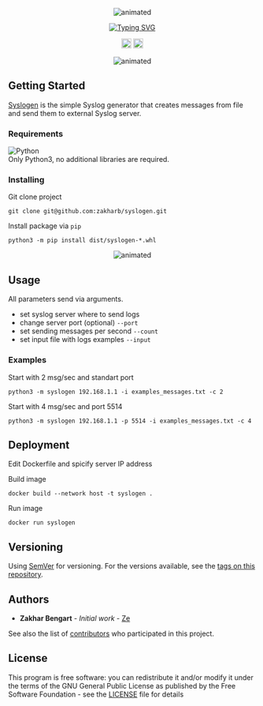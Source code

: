 <p align="center">
  <img src="logo.png" alt="animated" />
</p>

<p align="center">

  <a href="https://git.io/typing-svg">
    <img src="https://readme-typing-svg.herokuapp.com?font=Fira+Code&weight=600&pause=1000&color=0A7AFF&center=true&width=435&lines=+The+simplest+syslog+generator." alt="Typing SVG" />
  </a>

</p>

<p align="center">
  <img src="https://img.shields.io/badge/version-1.1-blue" height="20"/>
  <img src="https://img.shields.io/badge/python-3.11-blue" height="20"/>
</p>

<p align="center">
  <img src="usage.gif" alt="animated" />
</p>


## Getting Started

[Syslogen](https://github.com/zakharb/syslogen) is the simple Syslog generator that creates messages from file and send them to external Syslog server.  

### Requirements

![Python](https://img.shields.io/badge/python-3670A0?style=for-the-badge&logo=python&logoColor=ffdd54)  
Only Python3, no additional libraries are required.

### Installing

Git clone project
```
git clone git@github.com:zakharb/syslogen.git
```

Install package via `pip`
```
python3 -m pip install dist/syslogen-*.whl
```
<p align="center">
  <img src="install.gif" alt="animated" />
</p>

## Usage

All parameters send via arguments. 
- set syslog server where to send logs
- change server port (optional) `--port` 
- set sending messages per second `--count`
- set input file with logs examples `--input`  

### Examples

Start with 2 msg/sec and standart port

```
python3 -m syslogen 192.168.1.1 -i examples_messages.txt -c 2
```

Start with 4 msg/sec and port 5514
```
python3 -m syslogen 192.168.1.1 -p 5514 -i examples_messages.txt -c 4
```

## Deployment

Edit Dockerfile and spicify server IP address

Build image
```
docker build --network host -t syslogen .
```

Run image
```
docker run syslogen
```
## Versioning

Using [SemVer](http://semver.org/) for versioning. For the versions available, see the [tags on this repository](https://github.com/zakharb/syslogen/tags). 

## Authors

* **Zakhar Bengart** - *Initial work* - [Ze](https://github.com/zakharb)

See also the list of [contributors](https://github.com/zakharb/syslogen/contributors) who participated in this project.

## License

This program is free software: you can redistribute it and/or modify it under the terms of the GNU General Public License as published by the Free Software Foundation - see the [LICENSE](LICENSE) file for details

